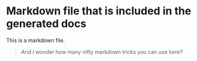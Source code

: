 # Markdown file that is included in the generated docs

This is a markdown file.

> And I wonder how many nifty markdown tricks you can use here?